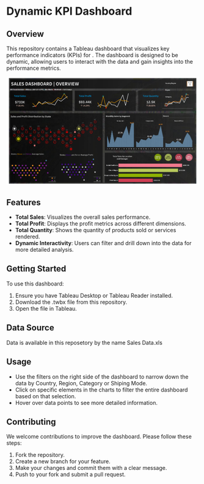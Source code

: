# Dynamic KPI Dashboard

## Overview
This repository contains a Tableau dashboard that visualizes key performance indicators (KPIs) for . The dashboard is designed to be dynamic, allowing users to interact with the data and gain insights into the performance metrics.

![Library_project](https://github.com/dsmohiit/Sales-Dashboard/blob/main/Dashboard%201%20(1).png)

## Features
- **Total Sales**: Visualizes the overall sales performance.
- **Total Profit**: Displays the profit metrics across different dimensions.
- **Total Quantity**: Shows the quantity of products sold or services rendered.
- **Dynamic Interactivity**: Users can filter and drill down into the data for more detailed analysis.

## Getting Started
To use this dashboard:
1. Ensure you have Tableau Desktop or Tableau Reader installed.
2. Download the .twbx file from this repository.
3. Open the file in Tableau.

## Data Source
Data is available in this reposetory by the name Sales Data.xls

## Usage
- Use the filters on the right side of the dashboard to narrow down the data by Country, Region, Category or Shiping Mode.
- Click on specific elements in the charts to filter the entire dashboard based on that selection.
- Hover over data points to see more detailed information.
  

## Contributing
We welcome contributions to improve the dashboard. Please follow these steps:
1. Fork the repository.
2. Create a new branch for your feature.
3. Make your changes and commit them with a clear message.
4. Push to your fork and submit a pull request.
